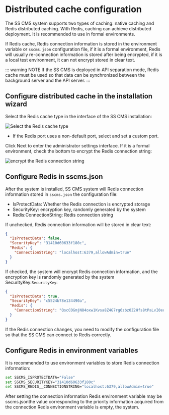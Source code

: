 # Distributed cache configuration

The SS CMS system supports two types of caching: native caching and Redis distributed caching. With Redis, caching can achieve distributed deployment. It is recommended to use in formal environments.

If Redis cache, Redis connection information is stored in the environment variable or `sscms.json` configuration file, if it is a formal environment, Redis will usually re-connection information is stored after being encrypted, if it is a local test environment, it can not encrypt stored in clear text.

::: warning NOTE
If the SS CMS is deployed in API separation mode, Redis cache must be used so that data can be synchronized between the background server and the API server.
:::

## Configure distributed cache in the installation wizard

Select the Redis cache type in the interface of the SS CMS installation:

![Select the Redis cache type](/docs/guide/images/getting-started/config-cache/redis.png)

* If the Redis port uses a non-default port, select and set a custom port.

Click Next to enter the administrator settings interface. If it is a formal environment, check the bottom to encrypt the Redis connection string:

![encrypt the Redis connection string](/docs/guide/images/getting-started/config-cache/security.png)

## Configure Redis in sscms.json

After the system is installed, SS CMS system will Redis connection information stored in `sscms.json` the configuration file:

* IsProtectData: Whether the Redis connection is encrypted storage
* SecurityKey: encryption key, randomly generated by the system
* Redis:ConnectionString: Redis connection string

If unchecked, Redis connection information will be stored in clear text:

```json
{
  "IsProtectData": false,
  "SecurityKey": "31410d60633f180c",
  "Redis": {
    "ConnectionString": "localhost:6379,allowAdmin=true"
  }
}
```

If checked, the system will encrypt Redis connection information, and the encryption key is randomly generated by the system SecurityKey:`SecurityKey`: 

```json
{
  "IsProtectData": true,
  "SecurityKey": "c5524b78e134490a",
  "Redis": {
    "ConnectionString": "QscCOGmjN84oxw1Kvsa8Z4G7rg6zbz0Z2Hfs8tPaLvI0equals00secret0"
  }
}
```

If the Redis connection changes, you need to modify the configuration file so that the SS CMS can connect to Redis correctly.

## Configure Redis in environment variables

It is recommended to use environment variables to store Redis connection information:

```bash
set SSCMS_ISPROTECTDATA="False"
set SSCMS_SECURITYKEY="31410d60633f180c"
set SSCMS_REDIS__CONNECTIONSTRING="localhost:6379,allowAdmin=true"
```

After setting the connection information Redis environment variable may be sscms.jsonthe value corresponding to the priority information acquired from the connection Redis environment variable is empty, the system.